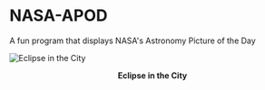 # NASA-APOD
A fun program that displays NASA's Astronomy Picture of the Day

![Eclipse in the City](https://apod.nasa.gov/apod/image/2211/StanHondaTLE-ISS1108.jpg)

<p align = "center">
  <b>Eclipse in the City</b>
</p>
